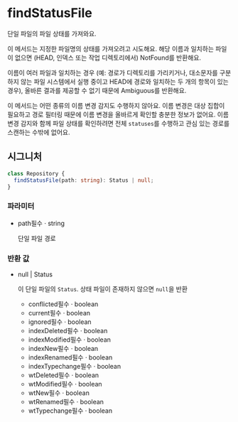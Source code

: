 # findStatusFile

단일 파일의 파일 상태를 가져와요.

이 메서드는 지정한 파일명의 상태를 가져오려고 시도해요. 해당 이름과 일치하는 파일이 없으면 (HEAD, 인덱스 또는 작업 디렉토리에서) NotFound를 반환해요.

이름이 여러 파일과 일치하는 경우 (예: 경로가 디렉토리를 가리키거나, 대소문자를 구분하지 않는 파일 시스템에서 실행 중이고 HEAD에 경로와 일치하는 두 개의 항목이 있는 경우), 올바른 결과를 제공할 수 없기 때문에 Ambiguous를 반환해요.

이 메서드는 어떤 종류의 이름 변경 감지도 수행하지 않아요. 이름 변경은 대상 집합이 필요하고 경로 필터링 때문에 이름 변경을 올바르게 확인할 충분한 정보가 없어요. 이름 변경 감지와 함께 파일 상태를 확인하려면 전체 `statuses`를 수행하고 관심 있는 경로를 스캔하는 수밖에 없어요.

## 시그니처

```ts
class Repository {
  findStatusFile(path: string): Status | null;
}
```

### 파라미터

<ul class="param-ul">
  <li class="param-li param-li-root">
    <span class="param-name">path</span><span class="param-required">필수</span>&nbsp;·&nbsp;<span class="param-type">string</span>
    <br>
    <p class="param-description">단일 파일 경로</p>
  </li>
</ul>

### 반환 값

<ul class="param-ul">
  <li class="param-li param-li-root">
    <span class="param-type">null | Status</span>
    <br>
    <p class="param-description">이 단일 파일의 <code>Status</code>. 상태 파일이 존재하지 않으면 <code>null</code>을 반환</p>
    <ul class="param-ul">
      <li class="param-li">
        <span class="param-name">conflicted</span><span class="param-required">필수</span>&nbsp;·&nbsp;<span class="param-type">boolean</span>
        <br>
      </li>
      <li class="param-li">
        <span class="param-name">current</span><span class="param-required">필수</span>&nbsp;·&nbsp;<span class="param-type">boolean</span>
        <br>
      </li>
      <li class="param-li">
        <span class="param-name">ignored</span><span class="param-required">필수</span>&nbsp;·&nbsp;<span class="param-type">boolean</span>
        <br>
      </li>
      <li class="param-li">
        <span class="param-name">indexDeleted</span><span class="param-required">필수</span>&nbsp;·&nbsp;<span class="param-type">boolean</span>
        <br>
      </li>
      <li class="param-li">
        <span class="param-name">indexModified</span><span class="param-required">필수</span>&nbsp;·&nbsp;<span class="param-type">boolean</span>
        <br>
      </li>
      <li class="param-li">
        <span class="param-name">indexNew</span><span class="param-required">필수</span>&nbsp;·&nbsp;<span class="param-type">boolean</span>
        <br>
      </li>
      <li class="param-li">
        <span class="param-name">indexRenamed</span><span class="param-required">필수</span>&nbsp;·&nbsp;<span class="param-type">boolean</span>
        <br>
      </li>
      <li class="param-li">
        <span class="param-name">indexTypechange</span><span class="param-required">필수</span>&nbsp;·&nbsp;<span class="param-type">boolean</span>
        <br>
      </li>
      <li class="param-li">
        <span class="param-name">wtDeleted</span><span class="param-required">필수</span>&nbsp;·&nbsp;<span class="param-type">boolean</span>
        <br>
      </li>
      <li class="param-li">
        <span class="param-name">wtModified</span><span class="param-required">필수</span>&nbsp;·&nbsp;<span class="param-type">boolean</span>
        <br>
      </li>
      <li class="param-li">
        <span class="param-name">wtNew</span><span class="param-required">필수</span>&nbsp;·&nbsp;<span class="param-type">boolean</span>
        <br>
      </li>
      <li class="param-li">
        <span class="param-name">wtRenamed</span><span class="param-required">필수</span>&nbsp;·&nbsp;<span class="param-type">boolean</span>
        <br>
      </li>
      <li class="param-li">
        <span class="param-name">wtTypechange</span><span class="param-required">필수</span>&nbsp;·&nbsp;<span class="param-type">boolean</span>
        <br>
      </li>
    </ul>
  </li>
</ul>